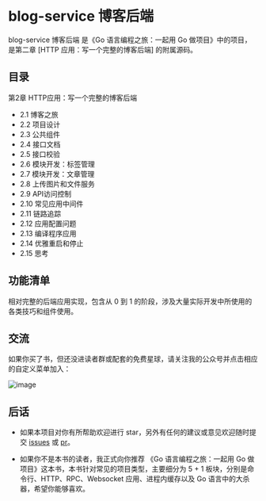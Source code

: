 # blog-service 博客后端

blog-service 博客后端
是《Go 语言编程之旅：一起用 Go 做项目》中的项目，是第二章 [HTTP 应用：写一个完整的博客后端] 的附属源码。

## 目录

第2章 HTTP应用：写一个完整的博客后端
- 2.1 博客之旅
- 2.2 项目设计
- 2.3 公共组件
- 2.4 接口文档
- 2.5 接口校验
- 2.6 模块开发：标签管理
- 2.7 模块开发：文章管理
- 2.8 上传图片和文件服务
- 2.9 API访问控制
- 2.10 常见应用中间件
- 2.11 链路追踪
- 2.12 应用配置问题
- 2.13 编译程序应用
- 2.14 优雅重启和停止
- 2.15 思考

## 功能清单

相对完整的后端应用实现，包含从 0 到 1 的阶段，涉及大量实际开发中所使用的各类技巧和组件使用。

## 交流

如果你买了书，但还没进读者群或配套的免费星球，请关注我的公众号并点击相应的自定义菜单加入：

![image](https://image.eddycjy.com/7074be90379a121746146bc4229819f8.jpg)

## 后话

- 如果本项目对你有所帮助欢迎进行 star，另外有任何的建议或意见欢迎随时提交 [issues](https://github.com/go-programming-tour-book/blog-service/issues/new) 或 [pr](https://github.com/go-programming-tour-book/blog-service/pulls)。

- 如果你不是本书的读者，我正式向你推荐 《Go 语言编程之旅：一起用 Go 做项目》这本书，本书针对常见的项目类型，主要细分为 5 + 1 板块，分别是命令行、HTTP、RPC、Websocket 应用、进程内缓存以及 Go 语言中的大杀器，希望你能够喜欢。

